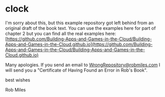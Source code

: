 # clock
I'm sorry about this, but this example repository got left behind from an original draft of the book text. You can use the examples here for part of chapter 2 but you can find all the real examples here: [https://github.com/Building-Apps-and-Games-in-the-Cloud/Building-Apps-and-Games-in-the-Cloud.github.io](https://github.com/Building-Apps-and-Games-in-the-Cloud/Building-Apps-and-Games-in-the-Cloud.github.io)

Many apologies. If you send an email to WrongRepository@robmiles.com I will send you a "Certificate of Having Found an Error in Rob's Book".

best wishes

Rob Miles


